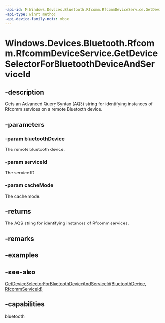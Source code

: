 ```yaml
---
-api-id: M:Windows.Devices.Bluetooth.Rfcomm.RfcommDeviceService.GetDeviceSelectorForBluetoothDeviceAndServiceId(Windows.Devices.Bluetooth.BluetoothDevice,Windows.Devices.Bluetooth.Rfcomm.RfcommServiceId,Windows.Devices.Bluetooth.BluetoothCacheMode)
-api-type: winrt method
-api-device-family-note: xbox
---
```


<!-- Method syntax
public string GetDeviceSelectorForBluetoothDeviceAndServiceId(Windows.Devices.Bluetooth.BluetoothDevice bluetoothDevice, Windows.Devices.Bluetooth.Rfcomm.RfcommServiceId serviceId, Windows.Devices.Bluetooth.BluetoothCacheMode cacheMode)
-->

# Windows.Devices.Bluetooth.Rfcomm.RfcommDeviceService.GetDeviceSelectorForBluetoothDeviceAndServiceId

## -description
Gets an Advanced Query Syntax (AQS) string for identifying instances of Rfcomm services on a remote Bluetooth device.

## -parameters
### -param bluetoothDevice
The remote bluetooth device.

### -param serviceId
The service ID.

### -param cacheMode
The cache mode.

## -returns
The AQS string for identifying instances of Rfcomm services.

## -remarks

## -examples

## -see-also
[GetDeviceSelectorForBluetoothDeviceAndServiceId(BluetoothDevice, RfcommServiceId)](rfcommdeviceservice_getdeviceselectorforbluetoothdeviceandserviceid_1512427800.md)
## -capabilities
bluetooth
